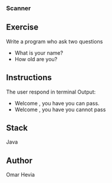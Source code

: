 ### Scanner

## Exercise
Write a program who ask two questions

- What is your name?
- How old are you?

## Instructions
The user respond in terminal Output:
 - Welcome <name>, you have <age> you can pass.
 - Welcome <name>, you have <age> you cannot pass

## Stack
Java

## Author
Omar Hevia
